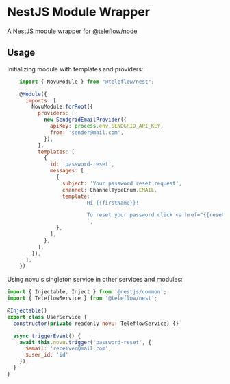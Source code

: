 # NestJS Module Wrapper

A NestJS module wrapper for [@teleflow/node](https://github.com/khulnasoft/teleflow)

## Usage

Initializing module with templates and providers:

```javascript
    import { NovuModule } from "@teleflow/nest";

    @Module({
      imports: [
        NovuModule.forRoot({
          providers: [
            new SendgridEmailProvider({
              apiKey: process.env.SENDGRID_API_KEY,
              from: 'sender@mail.com',
            }),
          ],
          templates: [
            {
              id: 'password-reset',
              messages: [
                {
                  subject: 'Your password reset request',
                  channel: ChannelTypeEnum.EMAIL,
                  template: `
                          Hi {{firstName}}!

                          To reset your password click <a href="{{resetLink}}">here.</a>
                          `,
                },
              ],
            },
          ],
        }),
      ],
    })
```

Using novu's singleton service in other services and modules:

```javascript
import { Injectable, Inject } from '@nestjs/common';
import { TeleflowService } from '@teleflow/nest';

@Injectable()
export class UserService {
  constructor(private readonly novu: TeleflowService) {}

  async triggerEvent() {
    await this.novu.trigger('password-reset', {
      $email: 'receiver@mail.com',
      $user_id: 'id'
    });
  }
}
```
